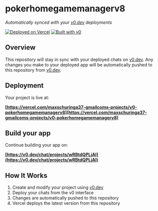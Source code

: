 # pokerhomegamemanagerv8

*Automatically synced with your [v0.dev](https://v0.dev) deployments*

[![Deployed on Vercel](https://img.shields.io/badge/Deployed%20on-Vercel-black?style=for-the-badge&logo=vercel)](https://vercel.com/maxschuringa37-gmailcoms-projects/v0-pokerhomegamemanagerv8)
[![Built with v0](https://img.shields.io/badge/Built%20with-v0.dev-black?style=for-the-badge)](https://v0.dev/chat/projects/wRBtdQPLjAl)

## Overview

This repository will stay in sync with your deployed chats on [v0.dev](https://v0.dev).
Any changes you make to your deployed app will be automatically pushed to this repository from [v0.dev](https://v0.dev).

## Deployment

Your project is live at:

**[https://vercel.com/maxschuringa37-gmailcoms-projects/v0-pokerhomegamemanagerv8](https://vercel.com/maxschuringa37-gmailcoms-projects/v0-pokerhomegamemanagerv8)**

## Build your app

Continue building your app on:

**[https://v0.dev/chat/projects/wRBtdQPLjAl](https://v0.dev/chat/projects/wRBtdQPLjAl)**

## How It Works

1. Create and modify your project using [v0.dev](https://v0.dev)
2. Deploy your chats from the v0 interface
3. Changes are automatically pushed to this repository
4. Vercel deploys the latest version from this repository
